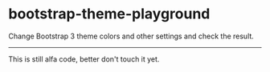 # bootstrap-theme-playground
Change Bootstrap 3 theme colors and other settings and check the result.

---------------------------------
This is still alfa code, better don't touch it yet.
